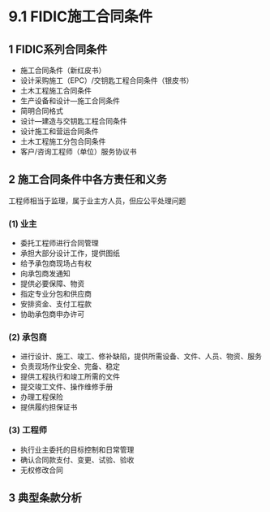 # 9.1 FIDIC施工合同条件

## 1 FIDIC系列合同条件

* 施工合同条件（新红皮书）
* 设计采购施工（EPC）/交钥匙工程合同条件（银皮书）
* 土木工程施工合同条件
* 生产设备和设计—施工合同条件
* 简明合同格式
* 设计—建造与交钥匙工程合同条件
* 设计施工和营运合同条件
* 土木工程施工分包合同条件
* 客户/咨询工程师（单位）服务协议书

## 2 施工合同条件中各方责任和义务

工程师相当于监理，属于业主方人员，但应公平处理问题

### (1) 业主

* 委托工程师进行合同管理
* 承担大部分设计工作，提供图纸
* 给予承包商现场占有权
* 向承包商发通知
* 提供必要保障、物资
* 指定专业分包和供应商
* 安排资金、支付工程款
* 协助承包商申办许可

### (2) 承包商

* 进行设计、施工、竣工、修补缺陷，提供所需设备、文件、人员、物资、服务
* 负责现场作业安全、完备、稳定
* 提供工程执行和竣工所需的文件
* 提交竣工文件、操作维修手册
* 办理工程保险
* 提供履约担保证书

### (3) 工程师

* 执行业主委托的目标控制和日常管理
* 确认合同款支付、变更、试验、验收
* 无权修改合同

## 3 典型条款分析

